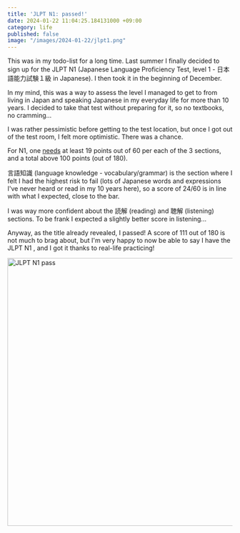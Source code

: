 ```yaml
---
title: 'JLPT N1: passed!'
date: 2024-01-22 11:04:25.184131000 +09:00
category: life
published: false
image: "/images/2024-01-22/jlpt1.png"
---
```


This was in my todo-list for a long time. Last summer I finally decided to sign up for the JLPT N1 (Japanese Language Proficiency Test, level 1 - 日本語能力試験１級 in Japanese). I then took it in the beginning of December.

In my mind, this was a way to assess the level I managed to get to from living in Japan and speaking Japanese in my everyday life for more than 10 years. I decided to take that test without preparing for it, so no textbooks, no cramming...

I was rather pessimistic before getting to the test location, but once I got out of the test room, I felt more optimistic. There was a chance.

For N1, one [needs](https://www.jlpt.jp/e/guideline/results.html#:~:text=0%EF%BD%9E60-,3.%20Determination%20of%20pass/fail,-In%20order%20to) at least 19 points out of 60 per each of the 3 sections, and a total above 100 points (out of 180).

言語知識 (language knowledge - vocabulary/grammar) is the section where I felt I had the highest risk to fail (lots of Japanese words and expressions I've never heard or read in my 10 years here), so a score of 24/60 is in line with what I expected, close to the bar.

I was way more confident about the 読解 (reading) and 聴解 (listening) sections. To be frank I expected a slightly better score in listening...

Anyway, as the title already revealed, I passed! A score of 111 out of 180 is not much to brag about, but I'm very happy to now be able to say I have the JLPT N1 , and I got it thanks to real-life practicing!

<p class="flex-centered">
  <a href="{{ "/images/2024-01-22/jlpt1.png" | relative_url }}" target="_blank">
    <img width="600px" alt="JLPT N1 pass" class="image" src="{{ "/images/2024-01-22/jlpt1.png" | relative_url }}" />
  </a>
</p>

